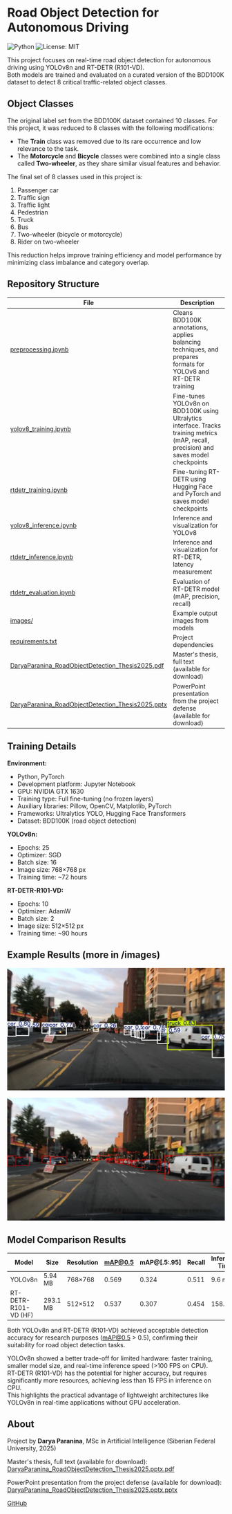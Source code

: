 # Road Object Detection for Autonomous Driving

![Python](https://img.shields.io/badge/python-3.10-blue)
![License: MIT](https://img.shields.io/badge/License-MIT-green)

This project focuses on real-time road object detection for autonomous driving using YOLOv8n and RT-DETR (R101-VD).  
Both models are trained and evaluated on a curated version of the BDD100K dataset to detect 8 critical traffic-related object classes.

## Object Classes

The original label set from the BDD100K dataset contained 10 classes. For this project, it was reduced to 8 classes with the following modifications:
- The **Train** class was removed due to its rare occurrence and low relevance to the task.
- The **Motorcycle** and **Bicycle** classes were combined into a single class called **Two-wheeler**, as they share similar visual features and behavior.

The final set of 8 classes used in this project is:
1. Passenger car  
2. Traffic sign  
3. Traffic light  
4. Pedestrian  
5. Truck  
6. Bus  
7. Two-wheeler (bicycle or motorcycle)  
8. Rider on two-wheeler

This reduction helps improve training efficiency and model performance by minimizing class imbalance and category overlap.

## Repository Structure

| File | Description |
|------|-------------|
| [preprocessing.ipynb](preprocessing.ipynb) | Cleans BDD100K annotations, applies balancing techniques, and prepares formats for YOLOv8 and RT-DETR training |
| [yolov8_training.ipynb](yolov8_training.ipynb) | Fine-tunes YOLOv8n on BDD100K using Ultralytics interface. Tracks training metrics (mAP, recall, precision) and saves model checkpoints |
| [rtdetr_training.ipynb](rtdetr_training.ipynb) | Fine-tuning RT-DETR using Hugging Face and PyTorch and saves model checkpoints |
| [yolov8_inference.ipynb](yolov8_inference.ipynb) | Inference and visualization for YOLOv8 |
| [rtdetr_inference.ipynb](rtdetr_inference.ipynb) | Inference and visualization for RT-DETR, latency measurement |
| [rtdetr_evaluation.ipynb](rtdetr_evaluation.ipynb) | Evaluation of RT-DETR model (mAP, precision, recall) |
| [images/](images/) | Example output images from models |
| [requirements.txt](requirements.txt) | Project dependencies |
| [DaryaParanina_RoadObjectDetection_Thesis2025.pdf](DaryaParanina%20RoadObjectDetection%20Thesis2025.pdf) | Master's thesis, full text (available for download) |
| [DaryaParanina_RoadObjectDetection_Thesis2025.pptx](DaryaParanina%20RoadObjectDetection%20Thesis2025.pptx) | PowerPoint presentation from the project defense (available for download) |

## Training Details

**Environment:**
- Python, PyTorch
- Development platform: Jupyter Notebook
- GPU: NVIDIA GTX 1630
- Training type: Full fine-tuning (no frozen layers)
- Auxiliary libraries: Pillow, OpenCV, Matplotlib, PyTorch
- Frameworks: Ultralytics YOLO, Hugging Face Transformers
- Dataset: BDD100K (road object detection)

**YOLOv8n:**
- Epochs: 25  
- Optimizer: SGD  
- Batch size: 16  
- Image size: 768×768 px  
- Training time: ~72 hours  

**RT-DETR-R101-VD:**
- Epochs: 10  
- Optimizer: AdamW  
- Batch size: 2  
- Image size: 512×512 px  
- Training time: ~90 hours  

## Example Results (more in /images)

![Результат инференса модели yolo8n](images/output_yolo.jpg)

![Результат инференса модели rt-detr](images/output_rtdetr.jpg)

## Model Comparison Results

| Model                     | Size     | Resolution | mAP@0.5 | mAP@[.5:.95] | Recall | Inference Time | FPS     |
|--------------------------|----------|------------|---------|--------------|--------|----------------|---------|
| YOLOv8n                  | 5.94 MB  | 768×768    | 0.569   | 0.324        | 0.511  | 9.6 ms         | >100 FPS |
| RT-DETR-R101-VD (HF)     | 293.1 MB | 512×512    | 0.537   | 0.307        | 0.454  | 158.7 ms       | 6.3 FPS  |

Both YOLOv8n and RT-DETR (R101-VD) achieved acceptable detection accuracy for research purposes (mAP@0.5 > 0.5), confirming their suitability for road object detection tasks.

YOLOv8n showed a better trade-off for limited hardware: faster training, smaller model size, and real-time inference speed (>100 FPS on CPU).  
RT-DETR (R101-VD) has the potential for higher accuracy, but requires significantly more resources, achieving less than 15 FPS in inference on CPU.  
This highlights the practical advantage of lightweight architectures like YOLOv8n in real-time applications without GPU acceleration.

## About

Project by **Darya Paranina**, MSc in Artificial Intelligence (Siberian Federal University, 2025)

Master's thesis, full text (available for download): [DaryaParanina_RoadObjectDetection_Thesis2025.pptx.pdf](DaryaParanina%20RoadObjectDetection%20Thesis2025.pptx.pdf)

PowerPoint presentation from the project defense (available for download):  
[DaryaParanina_RoadObjectDetection_Thesis2025.pptx.pptx](DaryaParanina%20RoadObjectDetection%20Thesis2025.pptx.pptx)

[GitHub](https://github.com/odarapara-ml)
